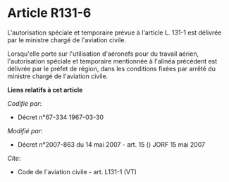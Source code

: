 # Article R131-6

L'autorisation spéciale et temporaire prévue à l'article L. 131-1 est délivrée par le ministre chargé de l'aviation civile. 

Lorsqu'elle porte sur l'utilisation d'aéronefs pour du travail aérien, l'autorisation spéciale et temporaire mentionnée à
l'alinéa précédent est délivrée par le préfet de région, dans les conditions fixées par arrêté du ministre chargé de
l'aviation civile.

**Liens relatifs à cet article**

_Codifié par_:

  - Décret n°67-334 1967-03-30

_Modifié par_:

  - Décret n°2007-863 du 14 mai 2007 - art. 15 () JORF 15 mai 2007

_Cite_:

  - Code de l'aviation civile - art. L131-1 (VT)
